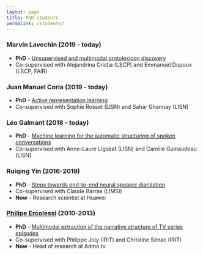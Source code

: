 ```yaml
---
layout: page
title: PhD students
permalink: /students/
---
```



### Marvin Lavechin (2019 - today)

* **PhD** - [Unsupervised and multimodal protolexicon discovery](http://www.theses.fr/s257634)
* Co-supervised with Alejandrina Cristia (LSCP) and Emmanuel Dupoux (LSCP, FAIR)

### Juan Manuel Coria (2019 - today)

* **PhD** - [Active representation learning](http://www.theses.fr/s225375)
* Co-supervised with Sophie Rosset (LISN) and Sahar Ghannay (LISN)

### Léo Galmant (2018 - today)

* **PhD** - [Machine learning for the automatic structuring of spoken conversations](http://www.theses.fr/s217292)
* Co-supervised with Anne-Laure Ligozat (LISN) and Camille Guinaudeau (LISN)


### Ruiqing Yin (2016-2019)

* **PhD** - [Steps towards end-to-end neural speaker diarization](http://www.theses.fr/2019SACLS261)
* Co-supervised with Claude Barras (LIMSI)
* **Now** - Research scientist at Huawei

### [Philipe Ercolessi](https://fr.linkedin.com/in/philippe-ercolessi-a6764b87) (2010-2013)

* **PhD** - [Multimodal extraction of the narrative structure of TV series episodes](http://www.theses.fr/2013TOU30131) 
* Co-supervised with Philippe Joly (IRIT) and Christine Sénac (IRIT)
* **Now** - Head of research at Admo.tv
